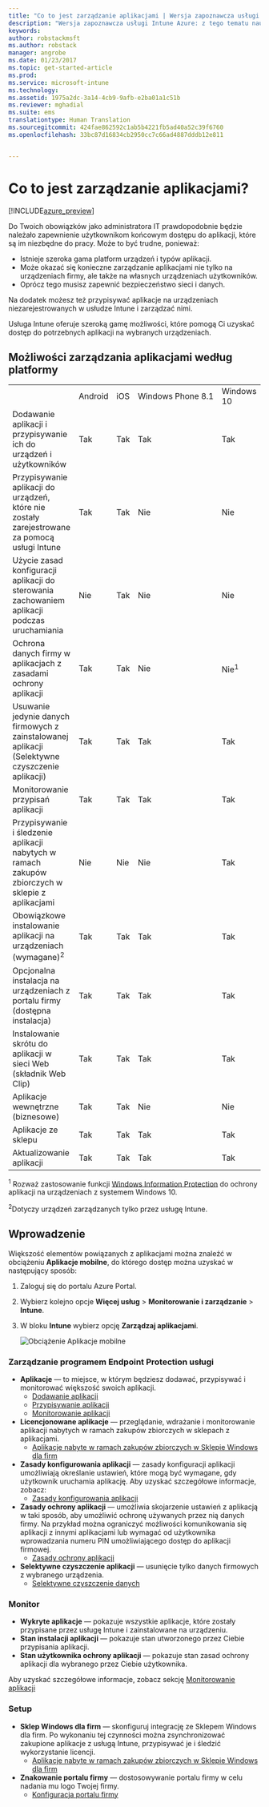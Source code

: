 ```yaml
---
title: "Co to jest zarządzanie aplikacjami | Wersja zapoznawcza usługi Intune Azure | Dokumentacja firmy Microsoft"
description: "Wersja zapoznawcza usługi Intune Azure: z tego tematu nauczysz się podstaw zarządzania aplikacjami w usłudze Microsoft Intune"
keywords: 
author: robstackmsft
ms.author: robstack
manager: angrobe
ms.date: 01/23/2017
ms.topic: get-started-article
ms.prod: 
ms.service: microsoft-intune
ms.technology: 
ms.assetid: 1975a2dc-3a14-4cb9-9afb-e2ba01a1c51b
ms.reviewer: mghadial
ms.suite: ems
translationtype: Human Translation
ms.sourcegitcommit: 424fae862592c1ab5b4221fb5ad40a52c39f6760
ms.openlocfilehash: 33bc87d16834cb2950cc7c66ad4887dddb12e811


---
```


# <a name="what-is-app-management"></a>Co to jest zarządzanie aplikacjami?


[!INCLUDE[azure_preview](../includes/azure_preview.md)]


Do Twoich obowiązków jako administratora IT prawdopodobnie będzie należało zapewnienie użytkownikom końcowym dostępu do aplikacji, które są im niezbędne do pracy. Może to być trudne, ponieważ:
- Istnieje szeroka gama platform urządzeń i typów aplikacji.
- Może okazać się konieczne zarządzanie aplikacjami nie tylko na urządzeniach firmy, ale także na własnych urządzeniach użytkowników.
- Oprócz tego musisz zapewnić bezpieczeństwo sieci i danych. 

Na dodatek możesz też przypisywać aplikacje na urządzeniach niezarejestrowanych w usłudze Intune i zarządzać nimi.

Usługa Intune oferuje szeroką gamę możliwości, które pomogą Ci uzyskać dostęp do potrzebnych aplikacji na wybranych urządzeniach.

## <a name="app-management-capabilities-by-platform"></a>Możliwości zarządzania aplikacjami według platformy

||||||
|-|-|-|-|-|
|&nbsp; |Android|iOS|Windows Phone 8.1|Windows 10|
|Dodawanie aplikacji i przypisywanie ich do urządzeń i użytkowników|Tak|Tak|Tak|Tak|
|Przypisywanie aplikacji do urządzeń, które nie zostały zarejestrowane za pomocą usługi Intune|Tak|Tak|Nie|Nie|
|Użycie zasad konfiguracji aplikacji do sterowania zachowaniem aplikacji podczas uruchamiania|Nie|Tak|Nie|Nie|
|Ochrona danych firmy w aplikacjach z zasadami ochrony aplikacji|Tak|Tak|Nie|Nie<sup>1</sup>|
|Usuwanie jedynie danych firmowych z zainstalowanej aplikacji (Selektywne czyszczenie aplikacji)|Tak|Tak|Tak|Tak|
|Monitorowanie przypisań aplikacji|Tak|Tak|Tak|Tak|
|Przypisywanie i śledzenie aplikacji nabytych w ramach zakupów zbiorczych w sklepie z aplikacjami|Nie|Nie|Nie|Tak|
|Obowiązkowe instalowanie aplikacji na urządzeniach (wymagane)<sup>2</sup>|Tak|Tak|Tak|Tak|
|Opcjonalna instalacja na urządzeniach z portalu firmy (dostępna instalacja)|Tak|Tak|Tak|Tak|
|Instalowanie skrótu do aplikacji w sieci Web (składnik Web Clip)|Tak|Tak|Tak|Tak|
|Aplikacje wewnętrzne (biznesowe)|Tak|Tak|Nie|Nie|
|Aplikacje ze sklepu|Tak|Tak|Tak|Tak|
|Aktualizowanie aplikacji|Tak|Tak|Tak|Tak|

<sup>1</sup> Rozważ zastosowanie funkcji [Windows Information Protection](/intune-azure/configure-devices/how-to-configure-windows-information-protection) do ochrony aplikacji na urządzeniach z systemem Windows 10.

<sup>2</sup>Dotyczy urządzeń zarządzanych tylko przez usługę Intune.


## <a name="how-to-get-started"></a>Wprowadzenie

Większość elementów powiązanych z aplikacjami można znaleźć w obciążeniu **Aplikacje mobilne**, do którego dostęp można uzyskać w następujący sposób:

1. Zaloguj się do portalu Azure Portal.
2. Wybierz kolejno opcje **Więcej usług** > **Monitorowanie i zarządzanie** > **Intune**.
3. W bloku **Intune** wybierz opcję **Zarządzaj aplikacjami**.

    ![Obciążenie Aplikacje mobilne](./media/apps-workload.png)

### <a name="manage"></a>Zarządzanie programem Endpoint Protection usługi
- **Aplikacje** — to miejsce, w którym będziesz dodawać, przypisywać i monitorować większość swoich aplikacji. 
    - [Dodawanie aplikacji](add-apps.md)
    - [Przypisywanie aplikacji](deploy-apps.md)
    - [Monitorowanie aplikacji](monitor-apps.md)
- **Licencjonowane aplikacje** — przeglądanie, wdrażanie i monitorowanie aplikacji nabytych w ramach zakupów zbiorczych w sklepach z aplikacjami.
    - [Aplikacje nabyte w ramach zakupów zbiorczych w Sklepie Windows dla firm](wsfb-apps.md)
- **Zasady konfigurowania aplikacji** — zasady konfiguracji aplikacji umożliwiają określanie ustawień, które mogą być wymagane, gdy użytkownik uruchamia aplikację. Aby uzyskać szczegółowe informacje, zobacz:
    - [Zasady konfigurowania aplikacji](app-configuration-policies.md)
- **Zasady ochrony aplikacji** — umożliwia skojarzenie ustawień z aplikacją w taki sposób, aby umożliwić ochronę używanych przez nią danych firmy. Na przykład można ograniczyć możliwości komunikowania się aplikacji z innymi aplikacjami lub wymagać od użytkownika wprowadzania numeru PIN umożliwiającego dostęp do aplikacji firmowej.
    - [Zasady ochrony aplikacji](app-protection-policies.md)
- **Selektywne czyszczenie aplikacji** — usunięcie tylko danych firmowych z wybranego urządzenia.
    - [Selektywne czyszczenie danych](app-selective-wipe.md)

### <a name="monitor"></a>Monitor
- **Wykryte aplikacje** — pokazuje wszystkie aplikacje, które zostały przypisane przez usługę Intune i zainstalowane na urządzeniu.
- **Stan instalacji aplikacji** — pokazuje stan utworzonego przez Ciebie przypisania aplikacji.
- **Stan użytkownika ochrony aplikacji** — pokazuje stan zasad ochrony aplikacji dla wybranego przez Ciebie użytkownika.

Aby uzyskać szczegółowe informacje, zobacz sekcję [Monitorowanie aplikacji](monitor-apps.md)

### <a name="setup"></a>Setup
<!--- **iOS VPP Tokens**
    - [iOS volume-purchased apps](ios-vpp-apps.md) --->
- **Sklep Windows dla firm** — skonfiguruj integrację ze Sklepem Windows dla firm. Po wykonaniu tej czynności można zsynchronizować zakupione aplikacje z usługą Intune, przypisywać je i śledzić wykorzystanie licencji. 
    - [Aplikacje nabyte w ramach zakupów zbiorczych w Sklepie Windows dla firm](wsfb-apps.md)
- **Znakowanie portalu firmy** — dostosowywanie portalu firmy w celu nadania mu logo Twojej firmy. 
    - [Konfiguracja portalu firmy](company-portal-app.md)



<!--HONumber=Feb17_HO1-->


